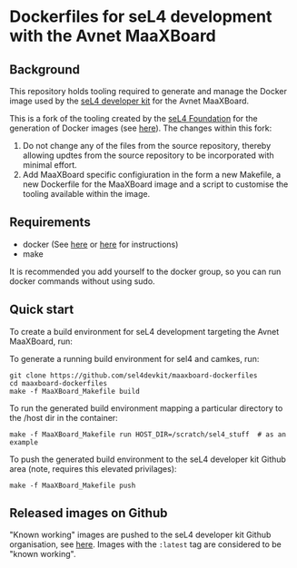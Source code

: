 <!--
     SPDX-License-Identifier: CC-BY-SA-4.0
-->

# Dockerfiles for seL4 development with the Avnet MaaXBoard

## Background

This repository holds tooling required to generate and manage the Docker image used by the [seL4 developer kit](https://github.com/sel4devkit) for the Avnet MaaXBoard.

This is a fork of the tooling created by the [seL4 Foundation](https://github.com/seL4) for the generation of Docker images (see [here](https://github.com/seL4/seL4-CAmkES-L4v-dockerfiles)). The changes within this fork:
1. Do not change any of the files from the source repository, thereby allowing updtes from the source repository to be incorporated with minimal effort.
2. Add MaaXBoard specific configiuration in the form a new Makefile, a new Dockerfile for the MaaXBoard image and a script to customise the tooling available within the image.

## Requirements

* docker (See [here](https://get.docker.com) or [here](https://docs.docker.com/engine/installation) for instructions)
* make

It is recommended you add yourself to the docker group, so you can run docker commands without using sudo.

## Quick start

To create a build environment for seL4 development targeting the Avnet MaaXBoard, run:

To generate a running build environment for sel4 and camkes, run:

```
git clone https://github.com/sel4devkit/maaxboard-dockerfiles
cd maaxboard-dockerfiles
make -f MaaXBoard_Makefile build
```

To run the generated build environment mapping a particular directory to the /host dir in the container:

```
make -f MaaXBoard_Makefile run HOST_DIR=/scratch/sel4_stuff  # as an example
```

To push the generated build environment to the seL4 developer kit Github area (note, requires this elevated privilages):

```
make -f MaaXBoard_Makefile push
```

## Released images on Github

"Known working" images are pushed to the seL4 developer kit Github organisation, see [here](https://github.com/orgs/sel4devkit/packages/container/package/maaxboard). Images with the `:latest` tag are considered to be "known working".